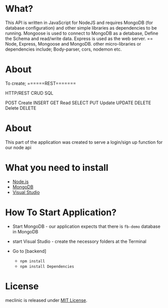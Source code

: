 What?
======
This API is written in JavaScript for NodeJS and requires MongoDB (for database configuration) and other simple libraries as dependencies to be running. Mongoose is used to connect to MongoDB as a detabase, Define the Schema and read/write data. Express is used as the web server. == Node, Express, Mongoose and MongoDB. other micro-libraries or dependencies include; Body-parser, cors, nodemon etc.


About
=====
To create;
        ======REST=======

HTTP/REST     CRUD        SQL

POST         Create     INSERT
GET          Read       SELECT
PUT          Update     UPDATE
DELETE       Delete     DELETE


# About
This part of the application was created to serve a login/sign up function for our node api 

# What you need to install
* [Node.js](https://nodejs.org/en/)
* [MongoDB](https://www.mongodb.com/)
* [Visual Studio](https://www.visualstudio.com/)



# How To Start Application?
* Start MongoDB - our application expects that there is `fb-demo` database in MongoDB
* start Visual Studio - create the necessory folders at the Terminal 

* Go to [backend]
    * `npm install`
    * `npm install Dependencies`
    
# License
meclinic is released under [MIT License](https://opensource.org/licenses/MIT).

